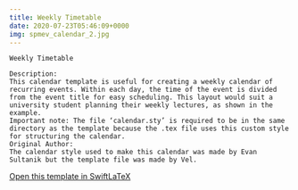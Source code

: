 ```yaml
---
title: Weekly Timetable
date: 2020-07-23T05:46:09+0000
img: spmev_calendar_2.jpg
---
```

```
Weekly Timetable

Description:
This calendar template is useful for creating a weekly calendar of recurring events. Within each day, the time of the event is divided from the event title for easy scheduling. This layout would suit a university student planning their weekly lectures, as shown in the example.
Important note: The file ‘calendar.sty’ is required to be in the same directory as the template because the .tex file uses this custom style for structuring the calendar.
Original Author:
The calendar style used to make this calendar was made by Evan Sultanik but the template file was made by Vel.
```
[Open this template in SwiftLaTeX](https://www.swiftlatex.com/project.html?import=https://swiftlatex.github.io/LaTeXBoilerPlate/zips/zmzgm_calendar_2.zip)
